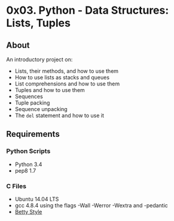 # 0x03. Python - Data Structures: Lists, Tuples
## About
An introductory project on:
- Lists, their methods, and how to use them
- How to use lists as stacks and queues
- List comprehensions and how to use them
- Tuples and how to use them
- Sequences
- Tuple packing
- Sequence unpacking
- The `del` statement and how to use it
## Requirements
### Python Scripts
- Python 3.4
- pep8 1.7
### C Files
- Ubuntu 14.04 LTS
- gcc 4.8.4 using the flags -Wall -Werror -Wextra and -pedantic
- [Betty Style](https://github.com/holbertonschool/Betty/wiki)
